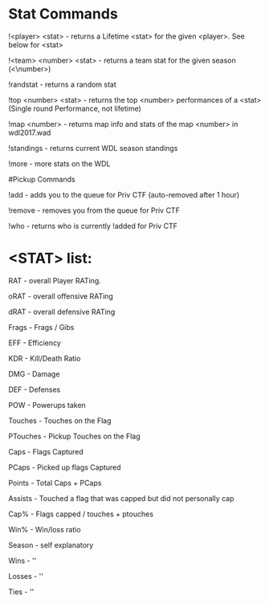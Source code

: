 # Stat Commands

!\<player> \<stat> - returns a Lifetime \<stat> for the given \<player>. See below for \<stat>

!\<team> \<number> \<stat> - returns a team stat for the given season (<\number>)

!randstat - returns a random stat

!top \<number> \<stat> - returns the top \<number> performances of a \<stat> (Single round Performance, not lifetime)

!map \<number> - returns map info and stats of the map \<number> in wdl2017.wad

!standings - returns current WDL season standings

!more - more stats on the WDL

#Pickup Commands

!add - adds you to the queue for Priv CTF (auto-removed after 1 hour)

!remove - removes you from the queue for Priv CTF

!who - returns who is currently !added for Priv CTF

# \<STAT> list:
RAT - overall Player RATing.  

oRAT - overall offensive RATing

dRAT - overall defensive RATing

Frags - Frags / Gibs

EFF - Efficiency

KDR - Kill/Death Ratio

DMG - Damage

DEF - Defenses

POW - Powerups taken

Touches - Touches on the Flag

PTouches - Pickup Touches on the Flag

Caps - Flags Captured

PCaps - Picked up flags Captured

Points - Total Caps + PCaps

Assists - Touched a flag that was capped but did not personally cap

Cap% - Flags capped / touches + ptouches

Win% - Win/loss ratio

Season - self explanatory

Wins    -           ''

Losses   -          ''

Ties      -         ''
